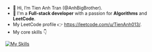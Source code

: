 - 👋 Hi, I’m Tien Anh Tran (@AnhBigBrother).
- 👀 I'm a **Full-stack developer** with a passion for **Algorithms** and **LeetCode**.
- My LeetCode profile 👉 https://leetcode.com/u/TienAnh013/.
- My core skills 👇    
  
[![My Skills](https://skillicons.dev/icons?i=html,css,js,react,redux,tailwind,nodejs,express,mongodb,ts,nextjs,linux,vercel,vscode,vite,npm,git,docker&theme=light&perline=9)](https://skillicons.dev)

    

<!---
AnhBigBrother/AnhBigBrother is a ✨ special ✨ repository because its `README.md` (this file) appears on your GitHub profile.
You can click the Preview link to take a look at your changes.
--->
